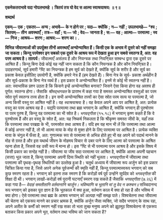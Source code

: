  **एकमेकतराभावे यदा नोपलभामहे ।** **त्रितयं तत्र यो वेद स आत्मा स्वाश्रयाश्रय: ॥ ९॥** 

**शब्दार्थ** 

**एकम्—** **एक** **; एकतर—** **अन्य** **; अभावे—** **के न होने पर** **; यदा—** **क्योंकि** **; न—** **नहीं** **; उपलभामहे—** **²श्य** **; त्रितयम्—** **तीन** **अवस्थाएँ** **; तत्र—** **वहाँ** **; य:—** **जो** **; वेद—** **जानता है** **; स:—** **वह** **; आत्मा—** **परमात्मा** **; स्व—** **निज** **; आश्रय—** **शरण** **; आश्रय:—** **शरण का।** **.** 

**विभिन्न जीवात्माओं की उपर्युक्त तीनों अवस्थाएँ अन्योन्याश्रित हैं। किसी एक के अभाव में** **दूसरे को नहीं समझा जा सकता। किन्तु परमेश्वर इन सबको एक दूसरे के आश्रय रूप में देखता** **हुआ इन सबसे स्वतन्त्र है, अत: वह परम आश्रय है।** **तात्पर्य :** जीवात्माएँ असंलय हैं और नियन्त्रक तथा नियनि्त्रत सश्बन्ध द्वारा एक दूसरे पर आश्रित हैं। किन्तु बिना देखे कोई यह नहीं जान सकता है कि कौन नियन्त्रक है और कौन नियनि्त्रत है। उदाहरणार्थ, सूर्य हमारी ²ष्टि का नियन्त्रक है हम सूर्य को देखते हैं, क्योंकि सूर्य के शरीर है और सूर्य का प्रकाश केवल इसीलिए उपयोगी है, क्योंकि हमारे नेत्र हैं (हम देखते हैं)। बिना नेत्र के सूर्य- प्रकाश अर्थहीन है और सूर्य-प्रकाश के बिना नेत्र व्यर्थ हैं। इस प्रकार वे अन्योन्याश्रित हैं। इनमें से कोई भी स्वतन्त्र नहीं है। अत: स्वाभाविक प्रश्न उठता है कि किसने इन्हें अन्योन्याश्रित बनाया? जिसने ऐसा किया होगा वह अवश्य ही पूर्णत: स्वतन्त्र होगा। जैसाकि *श्रीमद्भागवत* के प्रारश्भ में कहा गया है समस्त अन्योन्याश्रित वस्तुओं का परम स्रोत पूर्ण स्वतन्त्र तत्त्व होता है। इन सभी अन्योन्याश्रित तत्त्वों का ऐसा स्रोत परम सत्य या परमात्मा है, जो अन्य किसी वस्तु पर आश्रित नहीं है। वह *स्वाश्रयाश्रय:* है। वह केवल अपने आप पर आश्रित है, अत: प्रत्येक वस्तु का परम आश्रय वह है। यद्यपि परमात्मा तथा ब्रह्म भगवान् के आश्रित हैं, क्योंकि भगवान् ही पुरुषोत्तम या परम पुरुष हैं, किन्तु वह परमात्मा का भी स्रोत है। *भगवद्गीता* (१५.१८) में भगवान् कृष्ण कहते हैं कि वे पुरुषोत्तम हैं और हर वस्तु के स्रोत हैं, अत: यह निष्कर्ष निकलता है कि श्रीकृष्ण समस्त जीवों के, यहाँ तक कि परमात्मा तथा परब्रह्म के भी, परमस्रोत तथा आश्रय हैं। यदि हम यह मान भी लें कि परमात्मा तथा आत्मा में कोई अन्तर नहीं है, तो भी आत्मा माया के मोह से मुक्त होने के लिए परमात्मा पर आश्रित है। प्रत्येक व्यक्ति माया के चंगुल में फँसा है, अत: गुणात्मक रूप से परमात्मा से अभिन्न होते हुए भी वह अपने को पदार्थ मानने के मोह से ग्रस्त है और इस यथार्थ जीवन के मोहमय विचार से उबर पाने के लिए आत्मा को परमात्मा के आश्रित रहना होता है, जिससे वह उसी रूप में मान्य हो। इस ²ष्टि से भी परमात्मा परम आश्रय है और इसके विषय में किसी प्रकार का सन्देह नहीं है। जीवात्मा या जीव सदा परमात्मा पर आश्रित है, क्योंकि आत्मा अपनी पहचान (सत्ता) भूल जाता है, किन्तु परमात्मा अपनी दिव्य स्थिति को नहीं भूलता। *भगवद्गीता* में जीवात्मा तथा परमात्मा की पृथक्-पृथक् स्थितियों का उल्लेख हुआ है। चतुर्थ अध्याय में जीवात्मा रूप अर्जुन को इस प्रकार चित्रित किया गया है, जिसे अपने अनेक पूर्वजन्मों की स्मृति नहीं हैं, किन्तु परमात्मास्वरूप भगवान् को सब कुछ स्मरण रहता है। भगवान् को इतना तक स्मरण है कि करोड़ों वर्ष पूर्व उन्होंने सूर्यदेव को *भगवद्गीता* की शिक्षा दी थी। भगवान् लाखों-करोड़ों वर्ष पुरानी घटनाएँ स्मरण रख सकते हैं जैसाकि *भगवद्गीता* (७.२६) में कहा गया है— *वेदाहं समतीतानि वर्तमानानि चार्जुन।* *भविष्याणि च भूतानि मां तु वेद न कश्चन॥* सच्चिदानन्द रूप भगवान् को इसका पूरा ज्ञान है कि भूतकाल में क्या हुआ, वर्तमान काल में क्या हो रहा है और भविष्य में क्या होगा। ऐसे परमात्मा तथा ब्रह्म के आश्रय भगवान् को अल्पज्ञ नहीं समझ पाते। विश्वचेतना तथा जीवात्मा की चेतना को एकरूप मानने का प्रचार भ्रामक है, क्योंकि अर्जुन जैसा व्यक्ति, जो सदैव भगवान् के साथ रहा, अपने अतीत के कर्मों को स्मरण नहीं रख सका तो भला तुच्छ मनुष्य अपने को झूठमूठ विश्वचेतना से एकरूप बताकर किस प्रकार अपने भूत, वर्तमान तथा भविष्य को जान सकता है? 